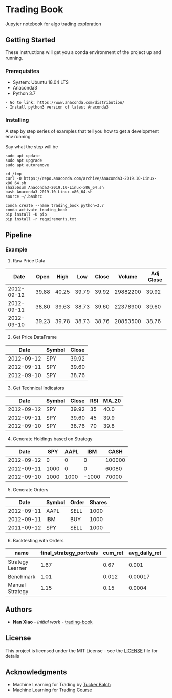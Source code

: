 # Trading Book

Jupyter notebook for algo trading exploration

## Getting Started

These instructions will get you a conda environment of the project up and running.

### Prerequisites
* System: Ubuntu 18.04 LTS
* Anaconda3
* Python 3.7

```
- Go to link: https://www.anaconda.com/distribution/ 
- Install python3 version of latest Anaconda3
```

### Installing

A step by step series of examples that tell you how to get a development env running

Say what the step will be

```
sudo apt update
sudo apt upgrade
sudo apt autoremove

cd /tmp
curl -O https://repo.anaconda.com/archive/Anaconda3-2019.10-Linux-x86_64.sh
sha256sum Anaconda3-2019.10-Linux-x86_64.sh
bash Anaconda3-2019.10-Linux-x86_64.sh
source ~/.bashrc

conda create --name trading_book python=3.7
conda activate trading_book
pip install -U pip
pip install -r requirements.txt
```

## Pipeline
### Example
1. Raw Price Data

|Date      |Open |High |Low  |Close|Volume  |Adj Close|
|----------|-----|-----|-----|-----|--------|---------|
|2012-09-12|39.88|40.25|39.79|39.92|29882200|39.92    |
|2012-09-11|38.80|39.63|38.73|39.60|22378900|39.60    |
|2012-09-10|39.23|39.78|38.73|38.76|20853500|38.76    |

2. Get Price DataFrame

|Date      |Symbol|Close|
|----------|------|-----|
|2012-09-12|SPY   |39.92|
|2012-09-11|SPY   |39.60|
|2012-09-10|SPY   |38.76|

3. Get Technical Indicators

|Date      |Symbol|Close|RSI|MA_20|
|----------|------|-----|---|-----|
|2012-09-12|SPY   |39.92| 35| 40.0|
|2012-09-11|SPY   |39.60| 45| 39.9|
|2012-09-10|SPY   |38.76| 70| 39.8|

4. Generate Holdings based on Strategy

|Date      |SPY   |AAPL  | IBM  |CASH    |
|----------|------|------|------|--------|
|2012-09-12|    0 |    0 |    0 | 100000 |
|2012-09-11| 1000 |    0 |    0 |  60080 |
|2012-09-10| 1000 | 1000 |-1000 |  70000 |

5. Generate Orders

|Date      |Symbol|Order|Shares|
|----------|------|-----|------|
|2012-09-11|AAPL  |SELL |1000  |
|2012-09-11|IBM   |BUY  |1000  |
|2011-09-12|SPY   |SELL |1000  |

6. Backtesting with Orders

|name            |final_strategy_portvals|cum_ret|avg_daily_ret|std_daily_ret|sharpe_ratio|
|----------------|-----------------------|-------|-------------|-------------|------------|
|Strategy Learner|          1.67         | 0.67  | 0.001       | 0.0069      | 2.372      |
|Benchmark       |          1.01         | 0.012 | 0.00017     | 0.017       | 0.157      |
|Manual Strategy |          1.15         | 0.15  | 0.0004      | 0.016       | 0.4        |


## Authors

* **Nan Xiao** - *Initial work* - [trading-book](https://github.com/trading-book)

## License

This project is licensed under the MIT License - see the [LICENSE](LICENSE) file for details

## Acknowledgments

* Machine Learning for Trading by [Tucker Balch](http://www.cc.gatech.edu/~tucker)
* Machine Learning for Trading [Course](https://quantsoftware.gatech.edu/Machine_Learning_for_Trading_Course)
